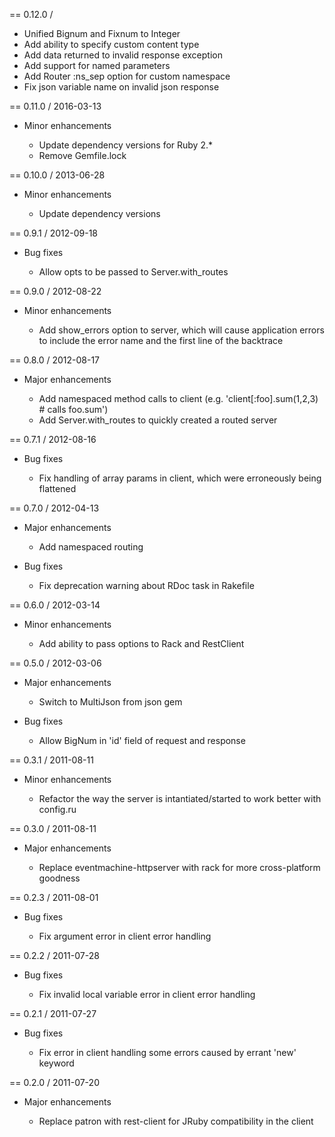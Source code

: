 == 0.12.0 / 

* Unified Bignum and Fixnum to Integer
* Add ability to specify custom content type
* Add data returned to invalid response exception
* Add support for named parameters
* Add Router :ns_sep option for custom namespace
* Fix json variable name on invalid json response

== 0.11.0 / 2016-03-13

* Minor enhancements

  * Update dependency versions for Ruby 2.*
  * Remove Gemfile.lock

== 0.10.0 / 2013-06-28

* Minor enhancements

  * Update dependency versions

== 0.9.1 / 2012-09-18

* Bug fixes

  * Allow opts to be passed to Server.with_routes

== 0.9.0 / 2012-08-22

* Minor enhancements

  * Add show_errors option to server, which will cause application errors to include the error name and the first line of the backtrace

== 0.8.0 / 2012-08-17

* Major enhancements

  * Add namespaced method calls to client (e.g. 'client[:foo].sum(1,2,3) # calls foo.sum')
  * Add Server.with_routes to quickly created a routed server

== 0.7.1 / 2012-08-16

* Bug fixes

  * Fix handling of array params in client, which were erroneously being flattened

== 0.7.0 / 2012-04-13

* Major enhancements

  * Add namespaced routing

* Bug fixes

  * Fix deprecation warning about RDoc task in Rakefile

== 0.6.0 / 2012-03-14

* Minor enhancements

  * Add ability to pass options to Rack and RestClient

== 0.5.0 / 2012-03-06

* Major enhancements

  * Switch to MultiJson from json gem

* Bug fixes

  * Allow BigNum in 'id' field of request and response

== 0.3.1 / 2011-08-11

* Minor enhancements

  * Refactor the way the server is intantiated/started to work better with config.ru

== 0.3.0 / 2011-08-11

* Major enhancements

  * Replace eventmachine-httpserver with rack for more cross-platform goodness

== 0.2.3 / 2011-08-01

* Bug fixes

  * Fix argument error in client error handling

== 0.2.2 / 2011-07-28

* Bug fixes

  * Fix invalid local variable error in client error handling

== 0.2.1 / 2011-07-27

* Bug fixes

  * Fix error in client handling some errors caused by errant 'new' keyword

== 0.2.0 / 2011-07-20

* Major enhancements

  * Replace patron with rest-client for JRuby compatibility in the client
